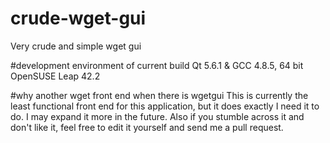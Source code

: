 # crude-wget-gui
Very crude and simple wget gui

#development environment of current build
Qt 5.6.1 & GCC 4.8.5, 64 bit
OpenSUSE Leap 42.2

#why another wget front end when there is wgetgui
This is currently the least functional front end
for this application, but it does exactly I need it
to do.  I may expand it more in the future.  Also if
you stumble across it and don't like it, feel free
to edit it yourself and send me a pull request.

